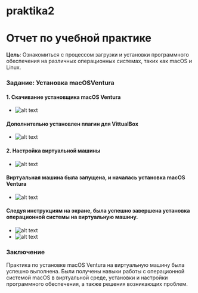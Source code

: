 # praktika2
# Отчет по учебной практике
**Цель**: Ознакомиться с процессом загрузки и установки программного обеспечения на различных операционных системах, таких как macOS и Linux.
### Задание: Установка macOSVentura
#### 1. Скачивание установщика macOS Ventura
* ![alt text](<скрины/Снимок экрана 2025-03-28 194029.png>)
#### Дополнительно установлен плагин для VittualBox
* ![alt text](7.png)
#### 2. Настройка виртуальной машины
* ![alt text](скрины/2.png)
#### Виртуальная машина была запущена, и началась установка macOS Ventura
* ![alt text](8.png)
#### Следуя инструкциям на экране, была успешно завершена установка операционной системы на виртуальную машину.
* ![alt text](9.png)
* ![alt text](10.png)
### Заключение
Практика по установке macOS Ventura на виртуальную машину была успешно выполнена. Были получены навыки работы с операционной системой macOS в виртуальной среде, установки и настройки программного обеспечения, а также решения возникающих проблем.
